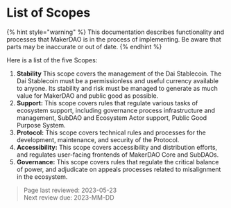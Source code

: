 # List of Scopes

{% hint style="warning" %}
This documentation describes functionality and processes that MakerDAO is in the process of implementing. Be aware that parts may be inaccurate or out of date.
{% endhint %}

Here is a list of the five Scopes:

1. **Stability** This scope covers the management of the Dai Stablecoin. The Dai Stablecoin must be a permissionless and useful currency available to anyone. Its stability and risk must be managed to generate as much value for MakerDAO and public good as possible.
2. **Support:** This scope covers rules that regulate various tasks of ecosystem support, including governance process infrastructure and management, SubDAO and Ecosystem Actor support, Public Good Purpose System.
3. **Protocol:** This scope covers technical rules and processes for the development, maintenance, and security of the Protocol.
3. **Accessibility:** This scope covers accessibility and distribution efforts, and regulates user-facing frontends of MakerDAO Core and SubDAOs.
4. **Governance:** This scope covers rules that regulate the critical balance of power, and adjudicate on appeals processes related to misalignment in the ecosystem.

>Page last reviewed: 2023-05-23     
>Next review due: 2023-MM-DD
